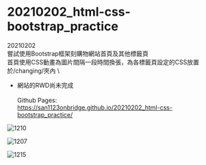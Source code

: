 # 20210202_html-css-bootstrap_practice

20210202 \
嘗試使用Bootstrap框架刻購物網站首頁及其他標籤頁 \
首頁使用CSS動畫為圖片間隔一段時間換張，為各標籤頁設定的CSS放置於/changing/夾內 \
- 網站的RWD尚未完成 \
\
Github Pages: \
https://san1123onbridge.github.io/20210202_html-css-bootstrap_practice/


![1210](https://user-images.githubusercontent.com/63532421/115152432-9e3f6400-a0a3-11eb-923a-2864ebb3d758.PNG)

![1207](https://user-images.githubusercontent.com/63532421/115152380-6d5f2f00-a0a3-11eb-9d33-eb8b96f0c7b5.PNG)

![1215](https://user-images.githubusercontent.com/63532421/115152607-5705a300-a0a4-11eb-8b42-e659d2c86225.PNG)

